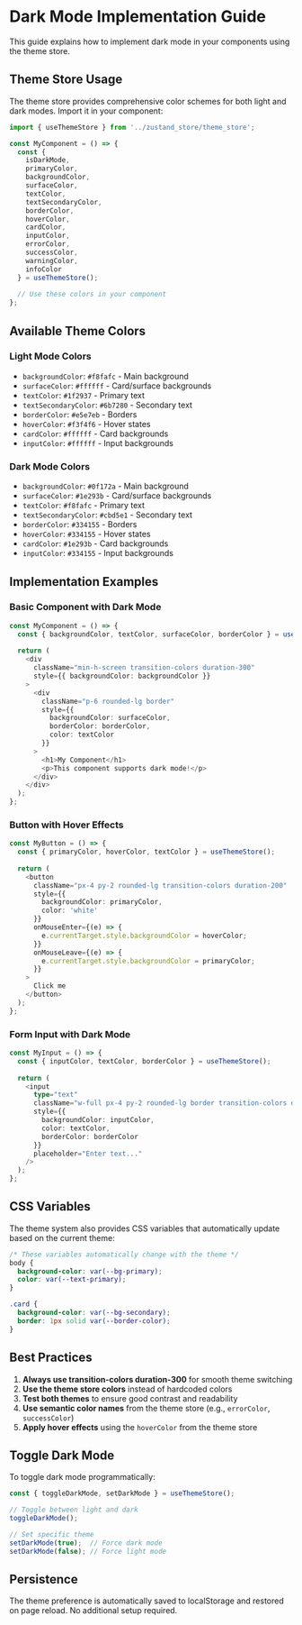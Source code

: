 # Dark Mode Implementation Guide

This guide explains how to implement dark mode in your components using the theme store.

## Theme Store Usage

The theme store provides comprehensive color schemes for both light and dark modes. Import it in your component:

```typescript
import { useThemeStore } from '../zustand_store/theme_store';

const MyComponent = () => {
  const { 
    isDarkMode,
    primaryColor,
    backgroundColor,
    surfaceColor,
    textColor,
    textSecondaryColor,
    borderColor,
    hoverColor,
    cardColor,
    inputColor,
    errorColor,
    successColor,
    warningColor,
    infoColor
  } = useThemeStore();
  
  // Use these colors in your component
};
```

## Available Theme Colors

### Light Mode Colors
- `backgroundColor`: `#f8fafc` - Main background
- `surfaceColor`: `#ffffff` - Card/surface backgrounds
- `textColor`: `#1f2937` - Primary text
- `textSecondaryColor`: `#6b7280` - Secondary text
- `borderColor`: `#e5e7eb` - Borders
- `hoverColor`: `#f3f4f6` - Hover states
- `cardColor`: `#ffffff` - Card backgrounds
- `inputColor`: `#ffffff` - Input backgrounds

### Dark Mode Colors
- `backgroundColor`: `#0f172a` - Main background
- `surfaceColor`: `#1e293b` - Card/surface backgrounds
- `textColor`: `#f8fafc` - Primary text
- `textSecondaryColor`: `#cbd5e1` - Secondary text
- `borderColor`: `#334155` - Borders
- `hoverColor`: `#334155` - Hover states
- `cardColor`: `#1e293b` - Card backgrounds
- `inputColor`: `#334155` - Input backgrounds

## Implementation Examples

### Basic Component with Dark Mode

```typescript
const MyComponent = () => {
  const { backgroundColor, textColor, surfaceColor, borderColor } = useThemeStore();
  
  return (
    <div 
      className="min-h-screen transition-colors duration-300"
      style={{ backgroundColor: backgroundColor }}
    >
      <div 
        className="p-6 rounded-lg border"
        style={{ 
          backgroundColor: surfaceColor,
          borderColor: borderColor,
          color: textColor
        }}
      >
        <h1>My Component</h1>
        <p>This component supports dark mode!</p>
      </div>
    </div>
  );
};
```

### Button with Hover Effects

```typescript
const MyButton = () => {
  const { primaryColor, hoverColor, textColor } = useThemeStore();
  
  return (
    <button
      className="px-4 py-2 rounded-lg transition-colors duration-200"
      style={{ 
        backgroundColor: primaryColor,
        color: 'white'
      }}
      onMouseEnter={(e) => {
        e.currentTarget.style.backgroundColor = hoverColor;
      }}
      onMouseLeave={(e) => {
        e.currentTarget.style.backgroundColor = primaryColor;
      }}
    >
      Click me
    </button>
  );
};
```

### Form Input with Dark Mode

```typescript
const MyInput = () => {
  const { inputColor, textColor, borderColor } = useThemeStore();
  
  return (
    <input
      type="text"
      className="w-full px-4 py-2 rounded-lg border transition-colors duration-300"
      style={{
        backgroundColor: inputColor,
        color: textColor,
        borderColor: borderColor
      }}
      placeholder="Enter text..."
    />
  );
};
```

## CSS Variables

The theme system also provides CSS variables that automatically update based on the current theme:

```css
/* These variables automatically change with the theme */
body {
  background-color: var(--bg-primary);
  color: var(--text-primary);
}

.card {
  background-color: var(--bg-secondary);
  border: 1px solid var(--border-color);
}
```

## Best Practices

1. **Always use transition-colors duration-300** for smooth theme switching
2. **Use the theme store colors** instead of hardcoded colors
3. **Test both themes** to ensure good contrast and readability
4. **Use semantic color names** from the theme store (e.g., `errorColor`, `successColor`)
5. **Apply hover effects** using the `hoverColor` from the theme store

## Toggle Dark Mode

To toggle dark mode programmatically:

```typescript
const { toggleDarkMode, setDarkMode } = useThemeStore();

// Toggle between light and dark
toggleDarkMode();

// Set specific theme
setDarkMode(true);  // Force dark mode
setDarkMode(false); // Force light mode
```

## Persistence

The theme preference is automatically saved to localStorage and restored on page reload. No additional setup required.

